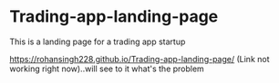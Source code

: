 # Trading-app-landing-page
This is a landing page for a trading app startup

https://rohansingh228.github.io/Trading-app-landing-page/     (Link not working right now)..will see to it what's the problem
